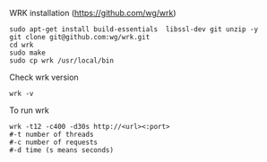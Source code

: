 WRK installation (https://github.com/wg/wrk)
```
sudo apt-get install build-essentials  libssl-dev git unzip -y
git clone git@github.com:wg/wrk.git
cd wrk
sudo make
sudo cp wrk /usr/local/bin
```

Check wrk version
```
wrk -v
```

To run wrk
```
wrk -t12 -c400 -d30s http://<url><:port>
#-t number of threads
#-c number of requests
#-d time (s means seconds)
```